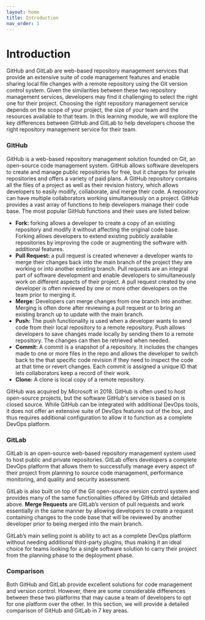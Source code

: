 ```yaml
---
layout: home
title: Introduction
nav_order: 1
---
```

# Introduction 

GitHub and GitLab are web-based repository management services that provide an extensive suite of code management features and enable sharing local file changes with a remote repository using the Git version control system. Given the similarities between these two repository management services, developers may find it challenging to select the right one for their project. Choosing the right repository management service depends on the scope of your project, the size of your team and the resources available to that team. In this learning module, we will explore the key differences between GitHub and GitLab to help developers choose the right repository management service for their team.

### GitHub

GitHub is a web-based repository management solution founded on Git, an open-source code management system. GitHub allows software developers to create and manage public repositories for free, but it charges for private repositories and offers a variety of paid plans. A GitHub repository contains all the files of a project as well as their revision history, which allows developers to easily modify, collaborate, and merge their code. A repository can have multiple collaborators working simultaneously on a project. GitHub provides a vast array of functions to help developers manage their code base. The most popular GitHub functions and their uses are listed below:

- **Fork:** forking allows a developer to create a copy of an existing repository and modify it without affecting the original code base. Forking allows developers to extend existing publicly available repositories by improving the code or augmenting the software with additional features.
- **Pull Request:** a pull request is created whenever a developer wants to merge their changes back into the main branch of the project they are working or into another existing branch. Pull requests are an integral part of software development and enable developers to simultaneously work on different aspects of their project. A pull request created by one developer is often reviewed by one or more other developers on the team prior to merging it.
- **Merge:** Developers can merge changes from one branch into another. Merging is often done after reviewing a pull request or to bring an existing branch up to update with the main branch.
- **Push:** The push functionality is used when a developer wants to send code from their local repository to a remote repository. Push allows developers to save changes made locally by sending them to a remote repository. The changes can then be retrieved when needed.
- **Commit:** A commit is a snapshot of a repository. It includes the changes made to one or more files in the repo and allows the developer to switch back to the that specific code revision if they need to inspect the code at that time or revert changes. Each commit is assigned a unique ID that lets collaborators keep a record of their work.
- **Clone:** A clone is local copy of a remote repository.

GitHub was acquired by Microsoft in 2018. GitHub is often used to host open-source projects, but the software GitHub's service is based on is closed source. While GitHub can be integrated with additional DevOps tools, it does not offer an extensive suite of DevOps features out of the box, and thus requires additional configuration to allow it to function as a complete DevOps platform.

### GitLab
GitLab is an open-source web-based repository management system used to host public and private repositories. GitLab offers developers a complete DevOps platform that allows them to successfully manage every aspect of their project from planning to source code management, performance monitoring, and quality and security assessment.

GitLab is also built on top of the Git open-source version control system and provides many of the same functionalities offered by GitHub and detailed above. **Merge Requests** are GitLab’s version of pull requests and work essentially in the same manner by allowing developers to create a request containing changes to the code base that will be reviewed by another developer prior to being merged into the main branch.

GitLab’s main selling point is ability to act as a complete DevOps platform without needing additional third-party plugins, thus making it an ideal choice for teams looking for a single software solution to carry their project from the planning phase to the deployment phase.

### Comparison
Both GitHub and GitLab provide excellent solutions for code management and version control. However, there are some considerable differences between these two platforms that may cause a team of developers to opt for one platform over the other. In this section, we will provide a detailed comparison of GitHub and GitLab in 7 key areas.